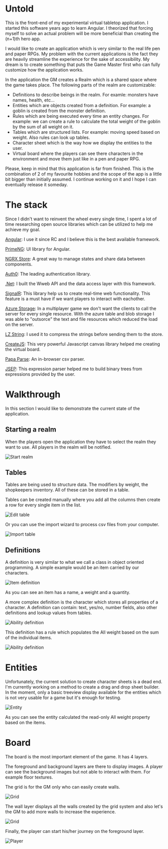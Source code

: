 # Untold

This is the front-end of my experimental virtual tabletop application. I started this software years ago to learn Angular. I theorized that forcing myself to solve an actual problem will be more beneficial than creating the (n+1)th hero app. 

I would like to create an application which is very similar to the real life pen and paper RPGs. My problem with the current applications is the fact they are heavily streamline the experience for the sake of accessibility. My dream is to create something that puts the Game Master first who can fully customize how the application works.

In the application the GM creates a Realm which is a shared space where the game takes place. The following parts of the realm are customizable:
* Definitions to describe beings in the realm. For examle: monsters have names, health, etc...
* Entities which are objects created from a definition. For example: a goblin is created from the monster definition.
* Rules which are being executed every time an entity changes. For example: we can create a rule to calculate the total weight of the goblin by the sum of all weight on it.
* Tables which are structured lists. For example: moving speed based on weight. Also rules can look up tables.
* Character sheet which is the way how we display the entities to the user.
* Virtual board where the players can see there characters in the environment and move them just like in a pen and paper RPG.

Please, keep in mind that this application is far from finished. This is the combination of 2 of my favourite hobbies and the scope of the app is a little bit bigger than initially assumed. I continue working on it and I hope I can eventually release it someday.

# The stack

Since I didn't want to reinvent the wheel every single time, I spent a lot of time researching open source libraries which can be utilized to help me achieve my goal. 

[Angular](https://angular.io/): I use it since RC and I believe this is the best available framework.

[PrimeNG](https://www.primefaces.org/primeng): UI library for Angular.

[NGRX Store](https://github.com/ngrx/store): A great way to manage states and share data between components.

[Auth0](https://auth0.com/): The leading authentication library.

[.Net](https://www.microsoft.com/net): I built the Wweb API and the data access layer with this framework.

[SignalR](https://www.asp.net/signalr): This library help us to create real-time web functionality. This feature is a must have if we want players to interact with eachother.

[Azure Storage](https://azure.microsoft.com/en-us/services/storage/): In a multiplayer game we don't want the clients to call the server for every single resource. With the azure table and blob storage I was able to "outsorce" the text and file resources which reduced the load on the server.

[LZ String](http://pieroxy.net/blog/pages/lz-string/index.html): I used it to compress the strings before sending them to the store.

[CreateJS](https://createjs.com/): This very powerful Javascript canvas library helped me creating the virtual board.

[Papa Parse](https://www.papaparse.com/): An in-browser csv parser.

[JSEP](http://jsep.from.so/): This expression parser helped me to build binary trees from expressions provided by the user.

# Walkthrough

In this section I would like to demonstrate the current state of the application.

## Starting a realm 

When the players open the application they have to select the realm they want to use. All players in the realm will be notified.

![Start realm](readme/startrealm.gif)

## Tables

Tables are being used to structure data. The modifiers by weight, the shopkeepers inventory. All of these can be stored in a table.

Tables can be created manually where you add all the columns then create a row for every single item in the list.

![Edit table](readme/tables.png)

Or you can use the import wizard to process csv files from your computer.

![Import table](readme/importtable.gif)

## Definitions

A definition is very similar to what we call a class in object oriented programming. A simple example would be an item carried by our characters.

![Item definition](readme/itemdefinition.png)

As you can see an item has a name, a weight and a quantity.

A more complex definition is the character which stores all properties of a character. A definition can contain: text, yes/no, number fields, also other definitions and lookup values from tables.

![Ability definition](readme/characterdefinition.gif)

This definition has a rule which populates the All weight based on the sum of the individual items.

![Ability definition](readme/rules.gif)

# Entities

Unfortunately, the current solution to create character sheets is a dead end. I'm currently working on a method to create a drag and drop sheet builder. In the moment, only a basic treeview display available for the entities which is not very usable for a game but it's enough for testing.

![Entity](readme/entity.png)

As you can see the entity calculated the read-only All weight property based on the items.

# Board

The board is the most important element of the game. It has 4 layers.

The foreground and background layers are there to display images. A player can see the background images but not able to interact with them. For example floor textures.

The grid is for the GM only who can easily create walls.

![Grid](readme/grid.gif) 

The wall layer displays all the walls created by the grid system and also let's the GM to add more walls to increase the experience.

![Grid](readme/walls.gif)

Finally, the player can start his/her journey on the foreground layer.

![Player](readme/player.gif)